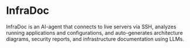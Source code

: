 # InfraDoc
InfraDoc is an AI-agent that connects to live servers via SSH, analyzes running applications and configurations, and auto-generates architecture diagrams, security reports, and infrastructure documentation using LLMs.
